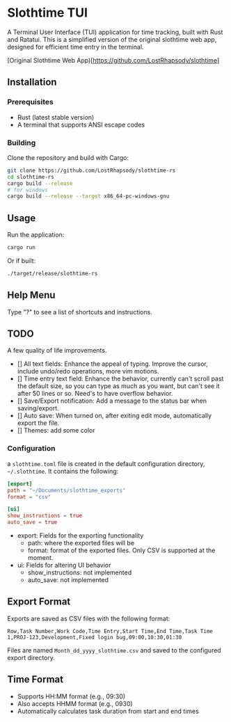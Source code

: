 # Slothtime TUI

A Terminal User Interface (TUI) application for time tracking, built with Rust and Ratatui. This is a simplified version of the original slothtime web app, designed for efficient time entry in the terminal.

[Original Slothtime Web App)[https://github.com/LostRhapsody/slothtime]

## Installation

### Prerequisites

- Rust (latest stable version)
- A terminal that supports ANSI escape codes

### Building

Clone the repository and build with Cargo:

```bash
git clone https://github.com/LostRhapsody/slothtime-rs
cd slothtime-rs
cargo build --release
# for windows
cargo build --release --target x86_64-pc-windows-gnu
```

## Usage

Run the application:

```bash
cargo run
```

Or if built:

```bash
./target/release/slothtime-rs
```

## Help Menu

Type "?" to see a list of shortcuts and instructions.

## TODO

A few quality of life improvements.

- [] All text fields: Enhance the appeal of typing. Improve the cursor, include undo/redo operations, more vim motions.
- [] Time entry text field: Enhance the behavior, currently can't scroll past the default size, so you can type as much as you want, but can't see it after 50 lines or so. Need's to have overflow behavior.
- [] Save/Export notification: Add a message to the status bar when saving/export.
- [] Auto save: When turned on, after exiting edit mode, automatically export the file.
- [] Themes: add some color

### Configuration

a `slothtime.toml` file is created in the default configuration directory, `~/.slothtime`. It contains the following:

```toml
[export]
path = "~/Documents/slothtime_exports"
format = "csv"

[ui]
show_instructions = true
auto_save = true
```

- export: Fields for the exporting functionality
    - path: where the exported files will be
    - format: format of the exported files. Only CSV is supported at the moment.
- ui: Fields for altering UI behavior
    - show_instructions: not implemented
    - auto_save: not implemented

## Export Format

Exports are saved as CSV files with the following format:

```csv
Row,Task Number,Work Code,Time Entry,Start Time,End Time,Task Time
1,PROJ-123,Development,Fixed login bug,09:00,10:30,01:30
```

Files are named `Month_dd_yyyy_slothtime.csv` and saved to the configured export directory.

## Time Format

- Supports HH:MM format (e.g., 09:30)
- Also accepts HHMM format (e.g., 0930)
- Automatically calculates task duration from start and end times

